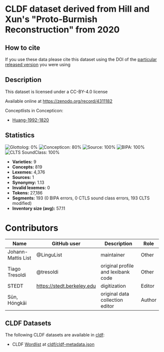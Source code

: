 # CLDF dataset derived from Hill and Xun's "Proto-Burmish Reconstruction" from 2020

## How to cite

If you use these data please cite
this dataset using the DOI of the [particular released version](../../releases/) you were using

## Description


This dataset is licensed under a CC-BY-4.0 license

Available online at https://zenodo.org/record/4311182


Conceptlists in Concepticon:
- [Huang-1992-1820](https://concepticon.clld.org/contributions/Huang-1992-1820)
## Statistics


![Glottolog: 0%](https://img.shields.io/badge/Glottolog-0%25-red.svg "Glottolog: 0%")
![Concepticon: 80%](https://img.shields.io/badge/Concepticon-80%25-yellow.svg "Concepticon: 80%")
![Source: 100%](https://img.shields.io/badge/Source-100%25-brightgreen.svg "Source: 100%")
![BIPA: 100%](https://img.shields.io/badge/BIPA-100%25-brightgreen.svg "BIPA: 100%")
![CLTS SoundClass: 100%](https://img.shields.io/badge/CLTS%20SoundClass-100%25-brightgreen.svg "CLTS SoundClass: 100%")

- **Varieties:** 9
- **Concepts:** 819
- **Lexemes:** 4,376
- **Sources:** 1
- **Synonymy:** 1.13
- **Invalid lexemes:** 0
- **Tokens:** 27,186
- **Segments:** 193 (0 BIPA errors, 0 CTLS sound class errors, 193 CLTS modified)
- **Inventory size (avg):** 57.11

# Contributors

Name | GitHub user | Description | Role
--- | --- | --- | ---
Johann-Mattis List | @LinguList | maintainer | Other
Tiago Tresoldi | @tresoldi | original profile and lexibank code | Other 
STEDT | https://stedt.berkeley.edu | digitization | Editor
Sūn, Hóngkāi | | original data collection editor | Author




## CLDF Datasets

The following CLDF datasets are available in [cldf](cldf):

- CLDF [Wordlist](https://github.com/cldf/cldf/tree/master/modules/Wordlist) at [cldf/cldf-metadata.json](cldf/cldf-metadata.json)